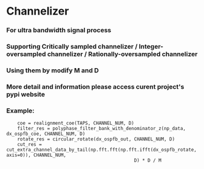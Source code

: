 # Channelizer
### For ultra bandwidth signal process ###
### Supporting Critically sampled channelizer / Integer-oversampled channelizer / Rationally-oversampled channelizer ###
### Using them by modify M and D ###
### More detail and information please access curent project's pypi website ###
### Example: ###
```
    coe = realignment_coe(TAPS, CHANNEL_NUM, D)
    filter_res = polyphase_filter_bank_with_denominator_z(np_data, dx_ospfb_coe, CHANNEL_NUM, D)
    rotate_res = circular_rotate(dx_ospfb_out, CHANNEL_NUM, D)
    cut_res = cut_extra_channel_data_by_tail(np.fft.fft(np.fft.ifft(dx_ospfb_rotate, axis=0)), CHANNEL_NUM,
                                               D) * D / M
```
